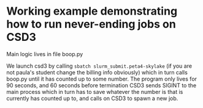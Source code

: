 # Working example demonstrating how to run never-ending jobs on CSD3

Main logic lives in file boop.py

We launch csd3 by calling ```sbatch slurm_submit.peta4-skylake``` (if you are not paula's student change the billing info obviously) which in turn calls boop.py until it has counted up to some number. The program only lives for 90 seconds, and 60 seconds before termination CSD3 sends SIGINT to the main process which in turn has to save whatever the number is that is currently has counted up to, and calls on CSD3 to spawn a new job.
